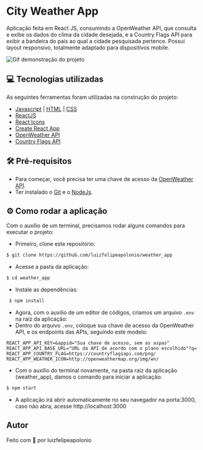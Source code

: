 # City Weather App

Aplicação feita em React JS, consumindo a OpenWeather API, que consulta e exibe os dados do clima da cidade desejada, e a Country Flags API para exibir a bandeira do país ao qual a cidade pesquisada pertence. Possui layout responsivo, totalmente adaptado para dispositivos mobile.

<img src="./gif/WeatherAppGIF.gif" alt="Gif demonstração do projeto" />

## 💻 Tecnologias utilizadas
As seguintes ferramentas foram utilizadas na construção do projeto:
- [Javascript](https://developer.mozilla.org/en-US/docs/Web/JavaScript) | [HTML](https://developer.mozilla.org/en-US/docs/Web/HTML) | [CSS](https://developer.mozilla.org/en-US/docs/Web/CSS)
- [ReactJS](https://reactjs.org/)
- [React Icons](https://react-icons.github.io/react-icons/)
- [Create React App](https://github.com/facebook/create-react-app)
- [OpenWeather API](https://openweathermap.org/api)
- [Country Flags API](https://countryflagsapi.com)

## 🛠 Pré-requisitos
* Para começar, você precisa ter uma chave de acesso da [OpenWeather API](https://openweathermap.org/api).
* Ter instalado o [Git](https://git-scm.com/) e o [NodeJs](https://nodejs.org/en/).

## ⚙ Como rodar a aplicação
Com o auxílio de um terminal, precisamos rodar alguns comandos para executar o projeto:
* Primeiro, clone este repositório:
```bash
$ git clone https://github.com/luizfelipeapolonio/weather_app
```
* Acesse a pasta da aplicação:
```bash
$ cd weather_app
```
* Instale as dependências:
```bash
 $ npm install
```
* Agora, com o auxílio de um editor de códigos, criamos um arquivo `.env` na raíz da aplicação:
* Dentro do arquivo `.env`, coloque sua chave de acesso da OpenWeather API, e os endpoints das APIs, seguindo este modelo:
```
REACT_APP_API_KEY=&appid="Sua chave de acesso, sem as aspas"
REACT_APP_API_BASE_URL="URL da API de acordo com o plano escolhido"?q=
REACT_APP_COUNTRY_FLAG=https://countryflagsapi.com/png/
REACT_APP_WEATHER_ICON=http://openweathermap.org/img/wn/
```
* Com o auxílio do terminal novamente, na pasta raíz da aplicação (weather_app), damos o comando para iniciar a aplicação:
```bash
$ npm start
```
* A aplicação irá abrir automaticamente no seu navegador na porta:3000, caso não abra, acesse http://localhost:3000

## Autor
Feito com 💜 por luizfelipeapolonio
